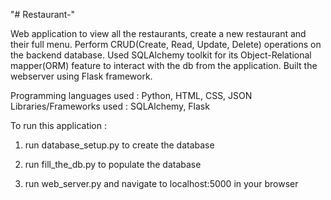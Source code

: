 "# Restaurant-" 

Web application to view all the restaurants, create a new restaurant and their full menu.
Perform CRUD(Create, Read, Update, Delete) operations on the backend database.
Used SQLAlchemy toolkit for its Object-Relational mapper(ORM) feature to interact with the db from the application.
Built the webserver using Flask framework.


Programming languages used : Python, HTML, CSS, JSON
Libraries/Frameworks used : SQLAlchemy, Flask

To run this application :

1. run database_setup.py to create the database

2. run fill_the_db.py to populate the database

3. run web_server.py and navigate to localhost:5000 in your browser

